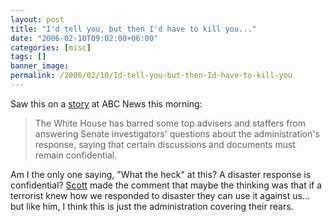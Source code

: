 ```yaml
---
layout: post
title: "I'd tell you, but then I'd have to kill you..."
date: "2006-02-10T09:02:00+06:00"
categories: [misc]
tags: []
banner_image: 
permalink: /2006/02/10/Id-tell-you-but-then-Id-have-to-kill-you
---
```


Saw this on a <a href="http://abcnews.go.com/Politics/wireStory?id=1602666&CMP=OTC-RSSFeeds0312">story</a> at ABC News this morning:

<blockquote>
The White House has barred some top advisers and staffers from answering Senate investigators' questions about the administration's response, saying that certain discussions and documents must remain confidential.
</blockquote>

Am I the only one saying, "What the heck" at this? A disaster response is confidential? <a href="http://www.boyzoid.com">Scott</a> made the comment that maybe the thinking was that if a terrorist knew how we responded to disaster they can use it against us... but like him, I think this is just the administration covering their rears.